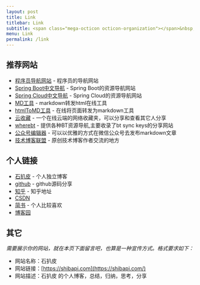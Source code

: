 ```yaml
---
layout: post
title: Link
titlebar: Link
subtitle: <span class="mega-octicon octicon-organization"></span>&nbsp;&nbsp; Resource link
menu: Link
permalink: /link
---
```



## 推荐网站


- [程序员导航网站](http://tooool.org/) - 程序员的导航网站 
- [Spring Boot中文导航](http://springboot.fun/) - Spring Boot的资源导航网站    
- [Spring Cloud中文导航](http://springcloud.fun/) - Spring Cloud的资源导航网站    
- [MD工具](http://relatos.top/md/) - markdown转发html在线工具  
- [htmlToMD工具](http://relatos.top/2md/) - 在线将页面转发为markdown工具  
- [云收藏](http://www.favorites.ren/) - 一个在线云端的网络收藏夹，可以分享和查看其它人分享
- [wherebt](http://wherebt.com/) - 提供各种BT资源导航,主要收录了bt sync keys的分享网站
- [公众号编辑器](http://md.ityouknow.com/) - 可以以优雅的方式在微信公众号去发布markdown文章
- [技术博客联盟](http://techblog.pub/) - 原创技术博客作者交流的地方


## 个人链接

- [石扒皮](https://shibapi.com/) - 个人独立博客
- [github](https://github.com/shixiuyin) -  github源码分享
- [知乎](https://www.zhihu.com/people/stone-91-87/activities) - 知乎地址
- [CSDN](https://blog.csdn.net/shibapi)  
- [简书](https://www.jianshu.com/u/66bf5a043f59) - 个人比较喜欢
- [博客园](http://www.cnblogs.com/shixiuyin) 



## 其它  

*需要展示你的网站，就在本页下面留言吧，也算是一种宣传方式。格式要求如下：*

- 网站名称：石扒皮  
- 网站链接：[https://shibapi.com](https://shibapi.com/)
- 网站描述：石扒皮 的个人博客，总结，归纳，思考，分享  

